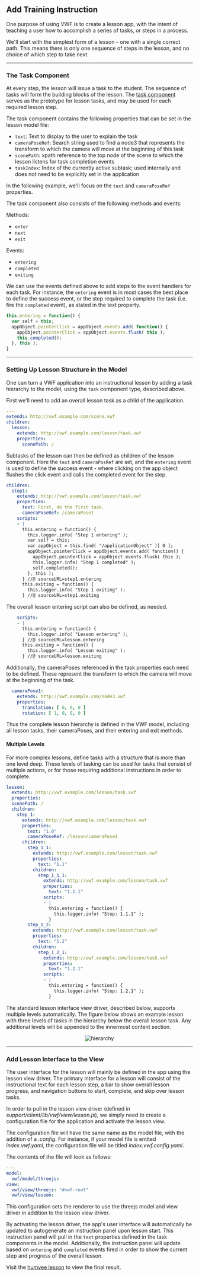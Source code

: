 
## <a name="lesson">Add Training Instruction</a>

One purpose of using VWF is to create a lesson app, with the intent of teaching a user how to accomplish a series of tasks, or steps in a process. 

We'll start with the simplest form of a lesson - one with a single correct path. This means there is only one sequence of steps in the lesson, and no choice of which step to take next.

-------------------

### The Task Component

At every step, the lesson will issue a task to the student. The sequence of tasks will form the building blocks of the lesson. The [task component](http://virtual.wf/web/docs/jsdoc_cmp/symbols/lesson.task.vwf.html) serves as the prototype for lesson tasks, and may be used for each required lesson step. 

The task component contains the following properties that can be set in the lesson model file:

* <code>text</code>: Text to display to the user to explain the task
* <code>cameraPoseRef</code>: Search string used to find a node3 that represents the transform to which the camera will move at the beginning of this task
* <code>scenePath</code>: xpath reference to the top node of the scene to which the lesson listens for task completion events
* <code>taskIndex</code>: Index of the currently active subtask; used internally and does not need to be explicitly set in the application

In the following example, we'll focus on the <code>text</code> and <code>cameraPoseRef</code> properties. 

The task component also consists of the following methods and events:

Methods:

* <code>enter</code>
* <code>next</code>
* <code>exit</code>

Events:

* <code>entering</code>
* <code>completed</code>
* <code>exiting</code>

We can use the events defined above to add steps to the event handlers for each task. For instance, the <code>entering</code> event is in most cases the best place to define the success event, or the step required to complete the task (i.e. fire the <code>completed</code> event), as stated in the text property.

```javascript
this.entering = function() {
  var self = this;
  appObject.pointerClick = appObject.events.add( function() {
    appObject.pointerClick = appObject.events.flush( this );
    this.completed();
  }, this );
}
```

-------------------

### Setting Up Lesson Structure in the Model

One can turn a VWF application into an instructional lesson by adding a task hierarchy to the model, using the <code>task</code> component type, described above.

First we'll need to add an overall lesson task as a child of the application. 

```yaml
--- 
extends: http://vwf.example.com/scene.vwf
children:
  lesson:
    extends: http://vwf.example.com/lesson/task.vwf
    properties:
      scenePath: /
```

Subtasks of the lesson can then be defined as children of the lesson component. Here the <code>text</code> and <code>cameraPosRef</code> are set, and the <code>entering</code> event is used to define the success event - where clicking on the app object flushes the click event and calls the completed event for the step. 

```yaml
children:
  step1:
    extends: http://vwf.example.com/lesson/task.vwf
    properties:
      text: First, do the first task.
      cameraPoseRef: /cameraPose1
    scripts:
    - |
      this.entering = function() {
        this.logger.info( "Step 1 entering" );
        var self = this;
        var appObject = this.find( "/applicationObject" )[ 0 ];
        appObject.pointerClick = appObject.events.add( function() {
          appObject.pointerClick = appObject.events.flush( this );
          this.logger.info( "Step 1 completed" );
          self.completed();
        }, this );
      } //@ sourceURL=step1.entering
      this.exiting = function() {
        this.logger.info( "Step 1 exiting" );
      } //@ sourceURL=step1.exiting
```

The overall lesson entering script can also be defined, as needed.

```yaml
    scripts:
    - |
      this.entering = function() {
        this.logger.info( "Lesson entering" );
      } //@ sourceURL=lesson.entering
      this.exiting = function() {
        this.logger.info( "Lesson exiting" );
      } //@ sourceURL=lesson.exiting
```

Additionally, the cameraPoses referenced in the task properties each need to be defined. These represent the transform to which the camera will move at the beginning of the task. 
```yaml
  cameraPose1:
    extends: http://vwf.example.com/node3.vwf
    properties:
      translation: [ 0, 0, 0 ]
      rotation: [ 1, 0, 0, 0 ]
```

Thus the complete lesson hierarchy is defined in the VWF model, including all lesson tasks, their cameraPoses, and their entering and exit methods. 

#### Multiple Levels

For more complex lessons, define tasks with a structure that is more than one level deep. These levels of tasking can be used for tasks that consist of multiple actions, or for those requiring additional instructions in order to complete. 

```yaml
lesson:
  extends: http://vwf.example.com/lesson/task.vwf
  properties:
  scenePath: /
  children:
    step_1:
      extends: http://vwf.example.com/lesson/task.vwf
      properties:
        text: "1.0"
        cameraPoseRef: /lesson/cameraPose1
      children:
        step_1_1:
          extends: http://vwf.example.com/lesson/task.vwf
          properties:
            text: "1.1"
          children:
            step_1_1_1:
              extends: http://vwf.example.com/lesson/task.vwf
              properties:
                text: "1.1.1"
              scripts:
              - |
                this.entering = function() {
                  this.logger.info( "Step: 1.1.1" );
                }
        step_1_2:
          extends: http://vwf.example.com/lesson/task.vwf
          properties:
            text: "1.2"
          children:
            step_1_2_1:
              extends: http://vwf.example.com/lesson/task.vwf
              properties:
                text: "1.2.1"
              scripts:
              - |
                this.entering = function() {
                  this.logger.info( "Step: 1.2.1" );
                }
```

The standard lesson interface view driver, described below, supports multiple levels automatically. The figure below shows an example lesson with three levels of tasks in the hierarchy below the overall lesson task. Any additional levels will be appended to the innermost content section. 

<div style='width:100%;text-align:center'><img src='images/lesson.png' alt='hierarchy' /></div>

-------------------

### Add Lesson Interface to the View

The user interface for the lesson will mainly be defined in the app using the lesson view driver. The primary interface for a lesson will consist of the instructional text for each lesson step, a bar to show overall lesson progress, and navigation buttons to start, complete, and skip over lesson tasks.

In order to pull in the lesson view driver (defined in *support/client/lib/vwf/view/lesson.js*), we simply need to create a configuration file for the application and activate the lesson view.

The configuration file will have the same name as the model file, with the addition of a *.config*. For instance, if your model file is entited *index.vwf.yaml*, the configuration file will be titled *index.vwf.config.yaml*. 

The contents of the file will look as follows:

```yaml
---
model:
  vwf/model/threejs:
view:
  vwf/view/threejs: "#vwf-root"
  vwf/view/lesson: 
```

This configuration sets the renderer to use the threejs model and view driver in addition to the lesson view driver. 

By activating the lesson driver, the app's user interface will automatically be updated to autogenerate an instruction panel upon lesson start. This instruction panel will pull in the <code>text</code> properties defined in the task components in the model. Additionally, the instruction panel will update based on <code>entering</code> and <code>completed</code> events fired in order to show the current step and progress of the overall lesson. 

Visit the [humvee lesson](https://demo.virtualworldframework.com/humvee-lesson) to view the final result.
